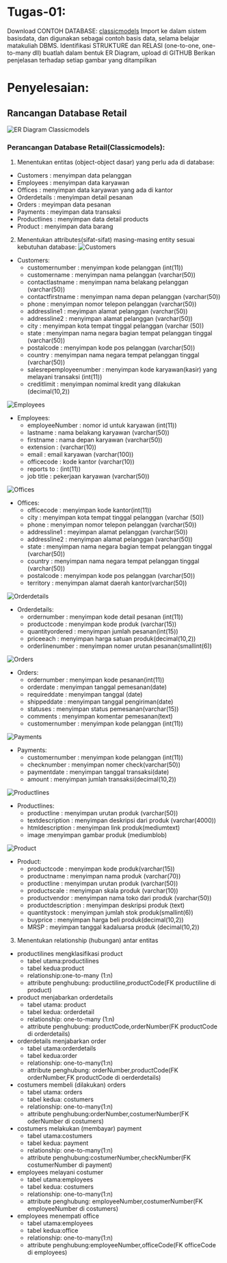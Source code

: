 # Tugas-01: 
Download CONTOH DATABASE: [classicmodels](http://www.mysqltutorial.org/mysql-sample-database.aspx)
Import ke dalam sistem basisdata, dan digunakan sebagai contoh basis data, selama belajar matakuliah DBMS.
Identifikasi STRUKTURE dan RELASI (one-to-one, one-to-many dll) buatlah dalam bentuk ER Diagram, upload di GITHUB
Berikan penjelasan terhadap setiap gambar yang ditampilkan

# Penyelesaian:
## Rancangan Database Retail
![ER Diagram Classicmodels](https://raw.githubusercontent.com/L200150043/Database-Management-System/master/img/tugas01-screenshoot-01.png)

### Perancangan Database Retail(Classicmodels):
1. Menentukan entitas (object-object dasar) yang perlu ada di database:
- Customers : menyimpan data pelanggan
- Employees : menyimpan data karyawan
- Offices : menyimpan data karyawan yang ada di kantor
- Orderdetails : menyimpan detail pesanan
- Orders : meyimpan data pesanan
- Payments : meyimpan data transaksi
- Productlines : menyimpan data detail products
- Product : menyimpan data barang

2. Menentukan attributes(sifat-sifat) masing-masing entity sesuai kebutuhan database:
![Customers](https://raw.githubusercontent.com/L200150043/Database-Management-System/master/img/tugas01-screenshoot-02.png)
- Customers:
	- customernumber : menyimpan kode pelanggan (int(11))
	- customername : menyimpan nama pelanggan (varchar(50))
	- contactlastname : menyimpan nama belakang pelanggan (varchar(50))
	- contactfirstname : menyimpan nama depan pelanggan (varchar(50))
	- phone : menyimpan nomor telepon pelanggan (varchar(50))
	- addressline1 : meyimpan alamat pelanggan (varchar(50)) 
	- addressline2 : menyimpan alamat pelanggan (varchar(50))
	- city : menyimpan kota tempat tinggal pelanggan (varchar (50))
	- state : menyimpan nama negara bagian  tempat pelanggan tinggal (varchar(50))
	- postalcode : menyimpan kode pos pelanggan (varchar(50))
	- country : menyimpan nama negara tempat pelanggan tinggal (varchar(50))
	- salesrepemployeenumber : menyimpan kode karyawan(kasir) yang melayani transaksi (int(11))
	- creditlimit : menyimpan nomimal kredit yang dilakukan (decimal(10,2))

![Employees](https://raw.githubusercontent.com/L200150043/Database-Management-System/master/img/tugas01-screenshoot-03.png)
- Employees:
	- employeeNumber : nomor id untuk karyawan (int(11))
	- lastname : nama belakang karyawan (varchar(50))
	- firstname : nama depan karyawan (varchar(50))
	- extension : (varchar(10))
	- email : email karyawan (varchar(100))
	- officecode : kode kantor (varchar(10))
	- reports to : (int(11))
	- job title : pekerjaan karyawan (varchar(50))

![Offices](https://raw.githubusercontent.com/L200150043/Database-Management-System/master/img/tugas01-screenshoot-04.png)
- Offices:
	- officecode : menyimpan kode kantor(int(11))
	- city : menyimpan kota tempat tinggal pelanggan (varchar (50))
	- phone : menyimpan nomor telepon pelanggan (varchar(50))
	- addressline1 : meyimpan alamat pelanggan (varchar(50)) 
	- addressline2 : menyimpan alamat pelanggan (varchar(50))
	- state : menyimpan nama negara bagian  tempat pelanggan tinggal (varchar(50))
	- country : menyimpan nama negara tempat pelanggan tinggal (varchar(50))
	- postalcode : menyimpan kode pos pelanggan (varchar(50))
	- territory : menyimpan alamat daerah kantor(varchar(50))

![Orderdetails](https://raw.githubusercontent.com/L200150043/Database-Management-System/master/img/tugas01-screenshoot-05.png)
- Orderdetails:
	- ordernumber : menyimpan kode detail pesanan (int(11))
	- productcode : menyimpan kode produk (varchar(15))
	- quantityordered : menyimpan jumlah pesanan(int(15))
	- priceeach : menyimpan harga satuan produk(decimal(10,2))
	- orderlinenumber : menyimpan nomer urutan pesanan(smallint(6))

![Orders](https://raw.githubusercontent.com/L200150043/Database-Management-System/master/img/tugas01-screenshoot-06.png)
- Orders:
	- ordernumber : menyimpan kode pesanan(int(11))
	- orderdate : menyimpan tanggal pemesanan(date)
	- requireddate : menyimpan tanggal (date)
	- shippeddate : menyimpan tanggal pengiriman(date)
	- statuses : menyimpan status pemesanan(varchar(15))
	- comments : menyimpan komentar pemesanan(text)
	- customernumber : menyimpan kode pelanggan (int(11))

![Payments](https://raw.githubusercontent.com/L200150043/Database-Management-System/master/img/tugas01-screenshoot-07.png)
- Payments:
	- customernumber : menyimpan kode pelanggan (int(11))
	- checknumber : menyimpan nomer check(varchar(50))
	- paymentdate : menyimpan tanggal transaksi(date)
	- amount : menyimpan jumlah transaksi(decimal(10,2))

![Productlines](https://raw.githubusercontent.com/L200150043/Database-Management-System/master/img/tugas01-screenshoot-08.png)
- Productlines:
	- productline : menyimpan urutan produk (varchar(50))
	- textdescription : menyimpan deskripsi dari produk (varchar(4000))
	- htmldescription : menyimpan link produk(mediumtext)
	- image :menyimpan gambar produk (mediumblob)

![Product](https://raw.githubusercontent.com/L200150043/Database-Management-System/master/img/tugas01-screenshoot-09.png)
- Product:
	- productcode : menyimpan kode produk(varchar(15))
	- productname : menyimpan nama produk (varchar(70))
	- productline : menyimpan urutan produk (varchar(50))
	- productscale : menyimpan skala produk (varchar(10))
	- productvendor : menyimpan nama toko dari produk (varchar(50))
	- productdescription : menyimpan deskripsi produk (text)
	- quantitystock : menyimpan jumlah stok produk(smallint(6))
	- buyprice : menyimpan harga beli produk(decimal(10,2))
	- MRSP : meyimpan tanggal kadaluarsa produk (decimal(10,2))

3.	Menentukan relationship (hubungan) antar entitas
- productilines mengklasifikasi product
	- tabel utama:productilines
	- tabel kedua:product
	- relationship:one-to-many (1:n)
	- attribute penghubung: productiline,productCode(FK productiline di product)
- product menjabarkan orderdetails
	- tabel utama: product
	- tabel kedua: orderdetail
	- relationship: one-to-many (1:n)
	- attribute penghubung: productCode,orderNumber(FK productCode di orderdetails)
- orderdetails menjabarkan order
	- tabel utama:orderdetails
	- tabel kedua:order
	- relationship: one-to-many(1:n)
	- attribute penghubung: orderNumber,productCode(FK orderNumber,FK productCode di oerderdetails)
- costumers membeli (dilakukan) orders
	- tabel utama: orders
	- tabel kedua: costumers
	- relationship: one-to-many(1:n)
	- attribute penghubung:orderNumber,costumerNumber(FK oderNumber di costumers)
- costumers melakukan (membayar) payment
	- tabel utama:costumers
	- tabel kedua: payment
	- relationship:  one-to-many(1:n)
	- attribute penghubung:costumerNumber,checkNumber(FK costumerNumber di payment)
- employees melayani costumer
	- tabel utama:employees
	- tabel kedua: costumers
	- relationship:  one-to-many(1:n)
	- attribute penghubung: employeeNumber,costumerNumber(FK employeeNumber di costumers)
- employees menempati office
	- tabel utama:employees
	- tabel kedua:office
	- relationship: one-to-many(1:n)
	- attribute penghubung:employeeNumber,officeCode(FK officeCode di employees)
